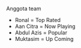 Anggota team
- Ronal = Top Rated
- Aan Citra = Now Playing
- Abdul Azis = Popular
- Muktasim = Up Coming
